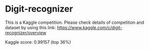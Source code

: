 # Digit-recognizer
This is a Kaggle competition. Please check details of competition and dataset by using this link: https://www.kaggle.com/c/digit-recognizer/overview

Kaggle score: 0.99157 (top 36%)
